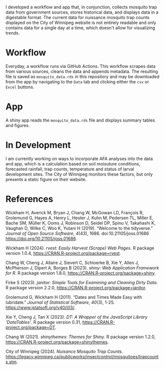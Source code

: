 I developed a workflow and app that, in conjunction, collects mosquito trap data from government sources, stores historical data, and displays data in a digestable format. The current data for nuissance mosquito trap counts displayed on the City of Winnipeg website is not entirely readable and only contains data for a single day at a time, which doesn't allow for visualizing trends. 

# Workflow 

Everyday, a workflow runs via GitHub Actions. This workflow scrapes data from various sources, cleans the data and appends metadata. The resulting file is saved as `mosquito_data.rds` in this repository and may be downloaded from the app by navigating to the `Data` tab and clicking either the `csv` or `Excel` buttons. 

# App 

A shiny app reads the `mosquito_data.rds` file and displays summary tables and figures. 

# In Development

I am currently working on ways to incorporate AFA analyses into the data and app, which is a calculation based on soil moisuture conditions, forecasted rainfall, trap counts, temperature and status of larval development sites. The City of Winnipeg monitors these factors, but only presents a static figure on their website. 

# References 

Wickham H, Averick M, Bryan J, Chang W, McGowan LD, François R, Grolemund G, Hayes A, Henry L, Hester J, Kuhn M, Pedersen TL, Miller E, Bache
SM, Müller K, Ooms J, Robinson D, Seidel DP, Spinu V, Takahashi K, Vaughan D, Wilke C, Woo K, Yutani H (2019). “Welcome to the tidyverse.”
_Journal of Open Source Software_, *4*(43), 1686. doi:10.21105/joss.01686 <https://doi.org/10.21105/joss.01686>.

Wickham H (2024). _rvest: Easily Harvest (Scrape) Web Pages_. R package version 1.0.4, <https://CRAN.R-project.org/package=rvest>.

Chang W, Cheng J, Allaire J, Sievert C, Schloerke B, Xie Y, Allen J, McPherson J, Dipert A, Borges B (2023). _shiny: Web Application Framework
for R_. R package version 1.8.0, <https://CRAN.R-project.org/package=shiny>.

Firke S (2023). _janitor: Simple Tools for Examining and Cleaning Dirty Data_. R package version 2.2.0,
<https://CRAN.R-project.org/package=janitor>.

Grolemund G, Wickham H (2011). “Dates and Times Made Easy with lubridate.” _Journal of Statistical Software_, *40*(3), 1-25.
<https://www.jstatsoft.org/v40/i03/>.

Xie Y, Cheng J, Tan X (2023). _DT: A Wrapper of the JavaScript Library 'DataTables'_. R package version 0.31,
<https://CRAN.R-project.org/package=DT>.

Chang W (2021). _shinythemes: Themes for Shiny_. R package version 1.2.0, <https://CRAN.R-project.org/package=shinythemes>.

City of Winnipeg (2024). _Nuisance Mosquito Trap Counts_. <https://legacy.winnipeg.ca/publicworks/insectcontrol/mosquitoes/trapcounts.stm>.
